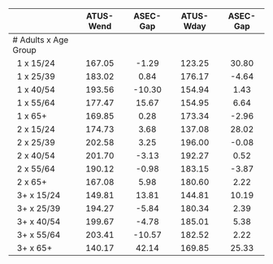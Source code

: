 
|                      |    ATUS-Wend |     ASEC-Gap |    ATUS-Wday |     ASEC-Gap |
| -------------------- | :----------: | :----------: | :----------: | :----------: |
| # Adults x Age Group |              |              |              |              |
| &nbsp;&nbsp;1 x 15/24 |       167.05 |        -1.29 |       123.25 |        30.80 |
| &nbsp;&nbsp;1 x 25/39 |       183.02 |         0.84 |       176.17 |        -4.64 |
| &nbsp;&nbsp;1 x 40/54 |       193.56 |       -10.30 |       154.94 |         1.43 |
| &nbsp;&nbsp;1 x 55/64 |       177.47 |        15.67 |       154.95 |         6.64 |
| &nbsp;&nbsp;1 x 65+  |       169.85 |         0.28 |       173.34 |        -2.96 |
| &nbsp;&nbsp;2 x 15/24 |       174.73 |         3.68 |       137.08 |        28.02 |
| &nbsp;&nbsp;2 x 25/39 |       202.58 |         3.25 |       196.00 |        -0.08 |
| &nbsp;&nbsp;2 x 40/54 |       201.70 |        -3.13 |       192.27 |         0.52 |
| &nbsp;&nbsp;2 x 55/64 |       190.12 |        -0.98 |       183.15 |        -3.87 |
| &nbsp;&nbsp;2 x 65+  |       167.08 |         5.98 |       180.60 |         2.22 |
| &nbsp;&nbsp;3+ x 15/24 |       149.81 |        13.81 |       144.81 |        10.19 |
| &nbsp;&nbsp;3+ x 25/39 |       194.27 |        -5.84 |       180.34 |         2.39 |
| &nbsp;&nbsp;3+ x 40/54 |       199.67 |        -4.78 |       185.01 |         5.38 |
| &nbsp;&nbsp;3+ x 55/64 |       203.41 |       -10.57 |       182.52 |         2.22 |
| &nbsp;&nbsp;3+ x 65+ |       140.17 |        42.14 |       169.85 |        25.33 |

